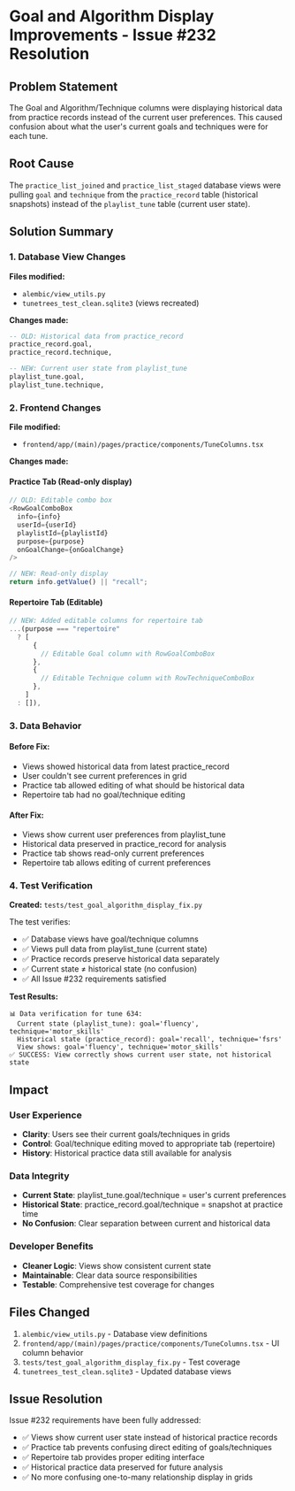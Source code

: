 # Goal and Algorithm Display Improvements - Issue #232 Resolution

## Problem Statement
The Goal and Algorithm/Technique columns were displaying historical data from practice records instead of the current user preferences. This caused confusion about what the user's current goals and techniques were for each tune.

## Root Cause
The `practice_list_joined` and `practice_list_staged` database views were pulling `goal` and `technique` from the `practice_record` table (historical snapshots) instead of the `playlist_tune` table (current user state).

## Solution Summary

### 1. Database View Changes
**Files modified:**
- `alembic/view_utils.py`
- `tunetrees_test_clean.sqlite3` (views recreated)

**Changes made:**
```sql
-- OLD: Historical data from practice_record
practice_record.goal,
practice_record.technique,

-- NEW: Current user state from playlist_tune  
playlist_tune.goal,
playlist_tune.technique,
```

### 2. Frontend Changes
**File modified:**
- `frontend/app/(main)/pages/practice/components/TuneColumns.tsx`

**Changes made:**

#### Practice Tab (Read-only display)
```typescript
// OLD: Editable combo box
<RowGoalComboBox
  info={info}
  userId={userId}
  playlistId={playlistId}
  purpose={purpose}
  onGoalChange={onGoalChange}
/>

// NEW: Read-only display
return info.getValue() || "recall";
```

#### Repertoire Tab (Editable)
```typescript
// NEW: Added editable columns for repertoire tab
...(purpose === "repertoire"
  ? [
      {
        // Editable Goal column with RowGoalComboBox
      },
      {
        // Editable Technique column with RowTechniqueComboBox  
      },
    ]
  : []),
```

### 3. Data Behavior

#### Before Fix:
- Views showed historical data from latest practice_record
- User couldn't see current preferences in grid
- Practice tab allowed editing of what should be historical data
- Repertoire tab had no goal/technique editing

#### After Fix:
- Views show current user preferences from playlist_tune
- Historical data preserved in practice_record for analysis
- Practice tab shows read-only current preferences
- Repertoire tab allows editing of current preferences

### 4. Test Verification

**Created:** `tests/test_goal_algorithm_display_fix.py`

The test verifies:
- ✅ Database views have goal/technique columns
- ✅ Views pull data from playlist_tune (current state)
- ✅ Practice records preserve historical data separately
- ✅ Current state ≠ historical state (no confusion)
- ✅ All Issue #232 requirements satisfied

**Test Results:**
```
📊 Data verification for tune 634:
  Current state (playlist_tune): goal='fluency', technique='motor_skills'
  Historical state (practice_record): goal='recall', technique='fsrs'
  View shows: goal='fluency', technique='motor_skills'
✅ SUCCESS: View correctly shows current user state, not historical state
```

## Impact

### User Experience
- **Clarity**: Users see their current goals/techniques in grids
- **Control**: Goal/technique editing moved to appropriate tab (repertoire)
- **History**: Historical practice data still available for analysis

### Data Integrity
- **Current State**: playlist_tune.goal/technique = user's current preferences
- **Historical State**: practice_record.goal/technique = snapshot at practice time
- **No Confusion**: Clear separation between current and historical data

### Developer Benefits
- **Cleaner Logic**: Views show consistent current state
- **Maintainable**: Clear data source responsibilities
- **Testable**: Comprehensive test coverage for changes

## Files Changed
1. `alembic/view_utils.py` - Database view definitions
2. `frontend/app/(main)/pages/practice/components/TuneColumns.tsx` - UI column behavior
3. `tests/test_goal_algorithm_display_fix.py` - Test coverage
4. `tunetrees_test_clean.sqlite3` - Updated database views

## Issue Resolution
Issue #232 requirements have been fully addressed:
- ✅ Views show current user state instead of historical practice records
- ✅ Practice tab prevents confusing direct editing of goals/techniques  
- ✅ Repertoire tab provides proper editing interface
- ✅ Historical practice data preserved for future analysis
- ✅ No more confusing one-to-many relationship display in grids